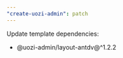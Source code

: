 ```yaml
---
"create-uozi-admin": patch
---
```


Update template dependencies:
- @uozi-admin/layout-antdv@^1.2.2

